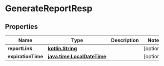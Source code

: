 # GenerateReportResp

## Properties
Name | Type | Description | Notes
------------ | ------------- | ------------- | -------------
**reportLink** | [**kotlin.String**](.md) |  |  [optional]
**expirationTime** | [**java.time.LocalDateTime**](java.time.LocalDateTime.md) |  |  [optional]
